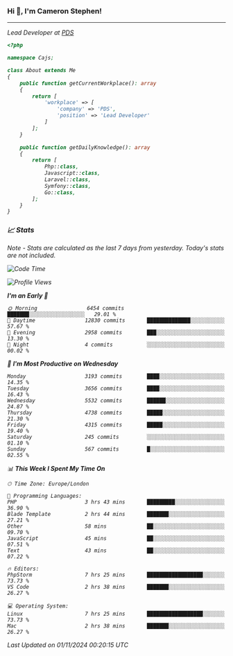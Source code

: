 ### Hi 👋, I'm Cameron Stephen!
<hr>
<p><em>Lead Developer at <a href="https://prindatasolutions.co.uk">PDS</a></p>


```php
<?php

namespace Cajs;

class About extends Me
{
    public function getCurrentWorkplace(): array
    {
        return [
            'workplace' => [
                'company' => 'PDS',
                'position' => 'Lead Developer'
            ]
        ];
    }

    public function getDailyKnowledge(): array
    {
        return [
            Php::class,
            Javascript::class,
            Laravel::class,
            Symfony::class,
            Go::class,
        ];
    }
}
```

### 📈 Stats
<p><em>Note - Stats are calculated as the last 7 days from yesterday. Today's stats are not included.</em></p>


<!--START_SECTION:waka-->
![Code Time](http://img.shields.io/badge/Code%20Time-4%2C042%20hrs%2054%20mins-blue)

![Profile Views](http://img.shields.io/badge/Profile%20Views-0-blue)

**I'm an Early 🐤** 

```text
🌞 Morning                6454 commits        ███████░░░░░░░░░░░░░░░░░░   29.01 % 
🌆 Daytime                12830 commits       ██████████████░░░░░░░░░░░   57.67 % 
🌃 Evening                2958 commits        ███░░░░░░░░░░░░░░░░░░░░░░   13.30 % 
🌙 Night                  4 commits           ░░░░░░░░░░░░░░░░░░░░░░░░░   00.02 % 
```
📅 **I'm Most Productive on Wednesday** 

```text
Monday                   3193 commits        ████░░░░░░░░░░░░░░░░░░░░░   14.35 % 
Tuesday                  3656 commits        ████░░░░░░░░░░░░░░░░░░░░░   16.43 % 
Wednesday                5532 commits        ██████░░░░░░░░░░░░░░░░░░░   24.87 % 
Thursday                 4738 commits        █████░░░░░░░░░░░░░░░░░░░░   21.30 % 
Friday                   4315 commits        █████░░░░░░░░░░░░░░░░░░░░   19.40 % 
Saturday                 245 commits         ░░░░░░░░░░░░░░░░░░░░░░░░░   01.10 % 
Sunday                   567 commits         █░░░░░░░░░░░░░░░░░░░░░░░░   02.55 % 
```


📊 **This Week I Spent My Time On** 

```text
🕑︎ Time Zone: Europe/London

💬 Programming Languages: 
PHP                      3 hrs 43 mins       █████████░░░░░░░░░░░░░░░░   36.90 % 
Blade Template           2 hrs 44 mins       ███████░░░░░░░░░░░░░░░░░░   27.21 % 
Other                    58 mins             ██░░░░░░░░░░░░░░░░░░░░░░░   09.70 % 
JavaScript               45 mins             ██░░░░░░░░░░░░░░░░░░░░░░░   07.51 % 
Text                     43 mins             ██░░░░░░░░░░░░░░░░░░░░░░░   07.22 % 

🔥 Editors: 
PhpStorm                 7 hrs 25 mins       ██████████████████░░░░░░░   73.73 % 
VS Code                  2 hrs 38 mins       ███████░░░░░░░░░░░░░░░░░░   26.27 % 

💻 Operating System: 
Linux                    7 hrs 25 mins       ██████████████████░░░░░░░   73.73 % 
Mac                      2 hrs 38 mins       ███████░░░░░░░░░░░░░░░░░░   26.27 % 
```


 Last Updated on 01/11/2024 00:20:15 UTC
<!--END_SECTION:waka-->
